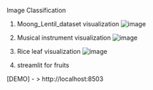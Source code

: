 
Image Classification
1. Moong_Lentil_dataset visualization
   ![image](https://github.com/Oybek0407/Image-Classification/assets/121758616/2eaf3f5d-e915-4736-9c2f-c39b97bf1073)

3. Musical instrument visualization
   ![image](https://github.com/Oybek0407/Image-Classification/assets/121758616/06028bac-a235-4ac3-bb18-5ee0d076bd24)

5. Rice leaf  visualization
   ![image](https://github.com/Oybek0407/Image-Classification/assets/121758616/e951ff7c-a4c5-477d-a967-7d57ec8dfe1e)
6. streamlit for fruits

[DEMO] - > http://localhost:8503
